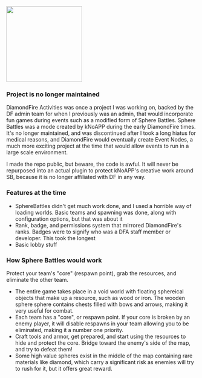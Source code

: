<img src="https://user-images.githubusercontent.com/45441561/164153001-a89c287f-0595-40d8-ba4d-6e3f72b2a874.png" height="200" width="200">

### Project is no longer maintained
DiamondFire Activities was once a project I was working on, backed by the DF admin team for when I previously was an admin, that would incorporate fun games during events such as a modified form of Sphere Battles.
Sphere Battles was a mode created by kNoAPP during the early DiamondFire times. It's no longer maintained, and was discontinued after I took a long hiatus for medical reasons, and DiamondFire would eventually create Event Nodes, a much more exciting project at the time that would allow events to run in a large scale environment.

I made the repo public, but beware, the code is awful. It will never be repurposed into an actual plugin to protect kNoAPP's creative work around SB, because it is no longer affiliated with DF in any way.

### Features at the time
- SphereBattles didn't get much work done, and I used a horrible way of loading worlds. Basic teams and spawning was done, along with configuration options, but that was about it
- Rank, badge, and permissions system that mirrored DiamondFire's ranks. Badges were to signify who was a DFA staff member or developer. This took the longest
- Basic lobby stuff

### How Sphere Battles would work
Protect your team's "core" (respawn point), grab the resources, and eliminate the other team.

- The entire game takes place in a void world with floating sphereical objects that make up a resource, such as wood or iron. The wooden sphere sphere contains chests filled with bows and arrows, making it very useful for combat.
- Each team has a "core", or respawn point. If your core is broken by an enemy player, it will disable respawns in your team allowing you to be eliminated, making it a number one priority.
- Craft tools and armor, get prepared, and start using the resources to hide and protect the core. Bridge toward the enemy's side of the map, and try to defeat them!
- Some high value spheres exist in the middle of the map containing rare materials like diamond, which carry a significant risk as enemies will try to rush for it, but it offers great reward.
